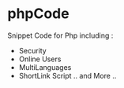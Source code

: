 # phpCode
Snippet Code for Php including : 
+ Security
+ Online Users
+ MultiLanguages
+ ShortLink Script
.. and More ..
